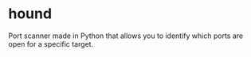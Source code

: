 # hound
Port scanner made in Python that allows you to identify which ports are open for a specific target. 
